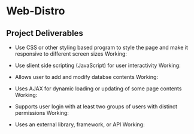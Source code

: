 # Web-Distro


## Project Deliverables
- Use CSS or other styling based program to style the page and make it responsive to different screen sizes
Working:

- Use slient side scripting (JavaScript) for user interactivity
Working:

- Allows user to add and modify databse contents
Working:

- Uses AJAX for dynamic loading or updating of some page contents
Working:

- Supports user login with at least two groups of users with distinct permissions
Working:

- Uses an external library, framework, or API
Working: